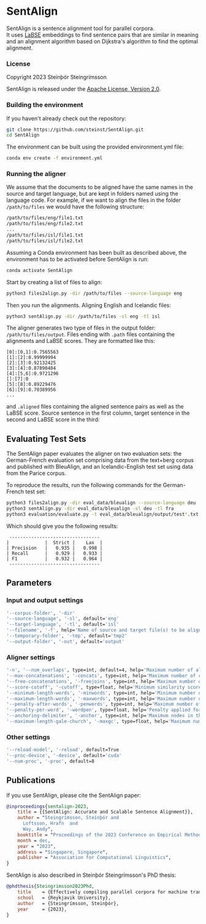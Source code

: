 # SentAlign

SentAlign is a sentence alignment tool for parallel corpora.  
It uses [LaBSE](https://aclanthology.org/2022.acl-long.62.pdf) embeddings to find sentence pairs that are similar in meaning 
and an alignment algorithm based on Dijkstra's algorithm to find the optimal alignment.

### License 
Copyright 2023 Steinþór Steingrímsson

SentAlign is released under the [Apache License, Version 2.0](LICENSE).


### Building the environment

If you haven't already check out the repository:
```bash
git clone https://github.com/steinst/SentAlign.git
cd SentAlign
```

The environment can be built using the provided environment.yml file:
```bash
conda env create -f environment.yml
```

### Running the aligner
We assume that the documents to be aligned have the same names in the source and target language, but are kept in folders named using the language code. For example, if we want to align the files in the folder `/path/to/files` we would have the following structure:
```bash
/path/to/files/eng/file1.txt
/path/to/files/eng/file2.txt
...
/path/to/files/isl/file1.txt
/path/to/files/isl/file2.txt
```

Assuming a Conda environment has been built as described above, the environment has to be activated before SentAlign is run:
```bash
conda activate SentAlign
```

Start by creating a list of files to align:

```bash
python3 files2align.py -dir /path/to/files --source-language eng
```

Then you run the alignments. Aligning English and Icelandic files:

```bash
python3 sentAlign.py -dir /path/to/files -sl eng -tl isl
```

The aligner generates two type of files in the output folder: `/path/to/files/output`. Files ending with `.path` files containing the alignments and LaBSE scores. They are formatted like this:

```
[0]:[0,1]:0.7565563
[1]:[2]:0.99999994
[2]:[3]:0.92132425
[3]:[4]:0.87890404
[4]:[5,6]:0.9721296
[]:[7]:0
[5]:[8]:0.89229476
[6]:[9]:0.70389956
...
```

and `.aligned` files containing the aligned sentence pairs as well as the LaBSE score. Source sentence in the first column, target sentence in the second and LaBSE score in the third:



## Evaluating Test Sets
The SentAlign paper evaluates the aligner on two evaluation sets: the German-French evaluation set comprising data from the text+berg corpus and published with BleuAlign, and an Icelandic-English test set using data from the Parice corpus. 

To reproduce the results, run the following commands for the German-French test set:

```bash
python3 files2align.py -dir eval_data/bleualign --source-language deu
python3 sentAlign.py -dir eval_data/bleualign -sl deu -tl fra
python3 evaluation/evaluate.py -t eval_data/bleualign/output/test*.txt.path -g eval_data/bleualign/gold/test*.txt
```
Which should give you the following results:
```
 ---------------------------------
|             |  Strict |    Lax  |
| Precision   |   0.935 |   0.998 |
| Recall      |   0.929 |   0.933 |
| F1          |   0.932 |   0.964 |
 ---------------------------------
```

## Parameters

### Input and output settings
```bash
'--corpus-folder', '-dir'
'--source-language', '-sl', default='eng'
'--target-language', '-tl', default='isl'
'--filename', '-f', help='Name of source and target file(s) to be aligned', type=str, nargs='+'
'--temporary-folder', '-tmp', default='tmp2'
'--output-folder', '-out', default='output'
```
### Aligner settings
```bash
'-n', '--num_overlaps', type=int, default=4, help='Maximum number of allowed overlaps.'
'--max-concatenations', '-concats', type=int, help='Maximum number of concatenated sentences per language', default=4
'--free-concatenations', '-freejoins', type=int, help='Maximum number of concatenations before penalty is applied', default=2
'--score-cutoff', '-cutoff', type=float, help='Minimum similarity score for a sentence pair to be considered', default=0.4
'--minimum-length-words', '-minwords', type=int, help='Minimum number of words per language, for a sentence pair to be considered', default=1
'--maximum-length-words', '-maxwords', type=int, help='Maximum number of words per language, for a sentence pair to be considered', default=110
'--penalty-after-words', '-penwords', type=int, help='Maximum number of words per language, before a length penalty is applied', default=80
'--penalty-per-word', '-wordpen', type=float, help='Penalty applied for each word when maximum number of unpenalized words have been reached', default=0.01
'--anchoring-delimiter', '-anchor', type=int, help='Maximum nodes in the alignment graph, before applying hard delimiters.', default=4000000
'--maximum-length-gale-church', '-maxgc', type=float, help='Maximum number of sentences in file for Gale-Church alignment. If longer, only greedy alignment selection applied', default=10000
```
### Other settings
```bash
'--reload-model', '-reload', default=True
'--proc-device', '-device', default='cuda'
'--num-proc', '-proc', default=8
```

## Publications

If you use SentAlign, please cite the SentAlign paper:

```bibtex	
@inproceedings{sentalign-2023,
    title = {{SentAlign: Accurate and Scalable Sentence Alignment}},
    author = "Steingrímsson, Steinþór and
      Loftsson, Hrafn  and
      Way, Andy",
    booktitle = "Proceedings of the 2023 Conference on Empirical Methods in Natural Language Processing: System Demonstrations",
    month = dec,
    year = "2023",
    address = "Singapore, Singapore",
    publisher = "Association for Computational Linguistics",
}
```
SentAlign is also described in Steinþór Steingrímsson's PhD thesis:

```bibtex
@phdthesis{Steingrimsson2023Phd,
    title    = {Effectively compiling parallel corpora for machine translation in resource-scarce conditions},
    school   = {Reykjavik University},
    author   = {Steingrímsson, Steinþór},
    year     = {2023},
}
```
